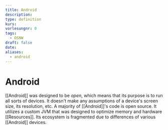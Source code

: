 ```yaml
---
title: Android
description: 
type: definition
kurs: 
vorlesungnr: 0
tags:
  - OSNW
draft: false
date: 
aliases:
  - android
---
```


# Android

[[Android]] was designed to be *open*, which means that its purpose is to run all sorts of devices. It doesn't make any assumptions of a device's screen size, its resolution, etc. A majority of [[Android]]'s code is open source. It utilizes a custom JVM that was designed to optimize memory and hardware [[Resources]]. Its ecosystem is fragmented due to differences of various [[Android]] devices.
